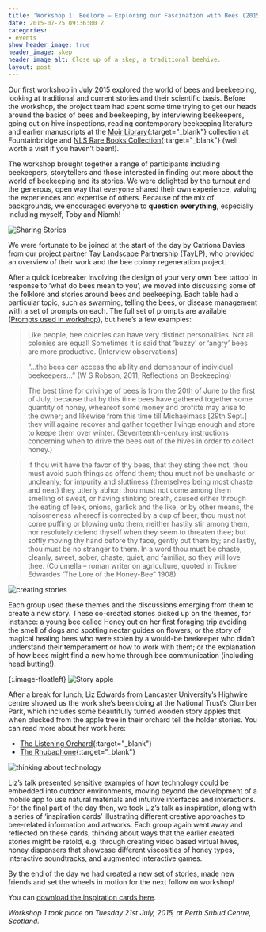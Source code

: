 ```yaml
---
title: 'Workshop 1: Beelore – Exploring our Fascination with Bees (2015)'
date: 2015-07-25 09:36:00 Z
categories:
- events
show_header_image: true
header_image: skep
header_image_alt: Close up of a skep, a traditional beehive.
layout: post
---
```


Our first workshop in July 2015 explored the world of bees and beekeeping, looking at traditional and current stories and their scientific basis. Before the workshop, the project team had spent some time trying to get our heads around the basics of bees and beekeeping, by interviewing beekeepers, going out on hive inspections, reading contemporary beekeeping literature and earlier manuscripts at the [Moir Library](http://www.scottishbeekeepers.org.uk/moir_library.html){:target="_blank"} collection at Fountainbridge and [NLS Rare Books Collection](http://digital.nls.uk/moir/index.html){:target="_blank"} (well worth a visit if you haven’t been!).

The workshop brought together a range of participants including beekeepers, storytellers and those interested in finding out more about the world of beekeeping and its stories. We were delighted by the turnout and the generous, open way that everyone shared their own experience, valuing the experiences and expertise of others. Because of the mix of backgrounds, we encouraged everyone to **question everything**, especially including myself, Toby and Niamh!

![Sharing Stories](/uploads/1-4b9b2f.jpg)

We were fortunate to be joined at the start of the day by Catriona Davies from our project partner Tay Landscape Partnership (TayLP), who provided an overview of their work and the bee colony regeneration project.

After a quick icebreaker involving the design of your very own ‘bee tattoo’ in response to ‘what do bees mean to you’, we moved into discussing some of the folklore and stories around bees and beekeeping. Each table had a particular topic, such as swarming, telling the bees, or disease management with a set of prompts on each. The full set of prompts are available ([Prompts used in workshop](/uploads/storyprompts.pdf)), but here’s a few examples:

>Like people, bee colonies can have very distinct personalities. Not all colonies are equal! Sometimes it is said that ‘buzzy’ or ‘angry’ bees are more productive. (Interview observations)

>“…the bees can access the ability and demeanour of individual beekeepers…” (W S Robson, 2011, Reflections on Beekeeping)

>The best time for drivinge of bees is from the 20th of June to the first of July, because that by this time bees have gathered together some quantity of honey, wheareof some money and profitte may arise to the owner; and likewise from this time till Michaelmass [29th Sept.] they will againe recover and gather together livinge enough and store to keepe them over winter. (Seventeenth-century instructions concerning when to drive the bees out of the hives in order to collect honey.)

>If thou wilt have the favor of thy bees, that they sting thee not, thou must avoid such things as offend them; thou must not be unchaste or uncleanly; for impurity and sluttiness (themselves being most chaste and neat) they utterly abhor; thou must not come among them smelling of sweat, or having stinking breath, caused either through the eating of leek, onions, garlick and the like, or by other means, the noisomeness whereof is corrected by a cup of beer; thou must not come puffing or blowing unto them, neither hastily stir among them, nor resolutely defend thyself when they seem to threaten thee; but softly moving thy hand before thy face, gently put them by; and lastly, thou must be no stranger to them. In a word thou must be chaste, cleanly, sweet, sober, chaste, quiet, and familiar, so they will love thee. (Columella – roman writer on agriculture, quoted in Tickner Edwardes ‘The Lore of the Honey-Bee” 1908)

![creating stories](/uploads/2-997125.jpg)

Each group used these themes and the discussions emerging from them to create a new story. These co-created stories picked up on the themes, for instance: a young bee called Honey out on her first foraging trip avoiding the smell of dogs and spotting nectar guides on flowers; or the story of magical healing bees who were stolen by a would-be beekeeper who didn’t understand their temperament or how to work with them; or the explanation of how bees might find a new home through bee communication (including head butting!).

{:.image-floatleft}
![Story apple](/uploads/3-5f569e.jpg)

After a break for lunch, Liz Edwards from Lancaster University’s Highwire centre showed us the work she’s been doing at the National Trust’s Clumber Park, which includes some beautifully turned wooden story apples that when plucked from the apple tree in their orchard tell the holder stories. You can read more about her work here:

* [The Listening Orchard](http://www.lizedwards.net/wordpress/?p=262){:target="_blank"}
* [The Rhubaphone](http://www.lizedwards.net/wordpress/?p=242){:target="_blank"}


![thinking about technology](/uploads/4-55ba8b.jpg)

Liz’s talk presented sensitive examples of how technology could be embedded into outdoor environments, moving beyond the development of a mobile app to use natural materials and intuitive interfaces and interactions. For the final part of the day then, we took Liz’s talk as inspiration, along with a series of ‘inspiration cards’ illustrating different creative approaches to bee-related information and artworks. Each group again went away and reflected on these cards, thinking about ways that the earlier created stories might be retold, e.g. through creating video based virtual hives, honey dispensers that showcase different viscosities of honey types, interactive soundtracks, and augmented interactive games.

By the end of the day we had created a new set of stories, made new friends and set the wheels in motion for the next follow on workshop!

You can [download the inspiration cards here](/uploads/inspirationcards.pdf).

*Workshop 1 took place on Tuesday 21st July, 2015, at Perth Subud Centre, Scotland.*
